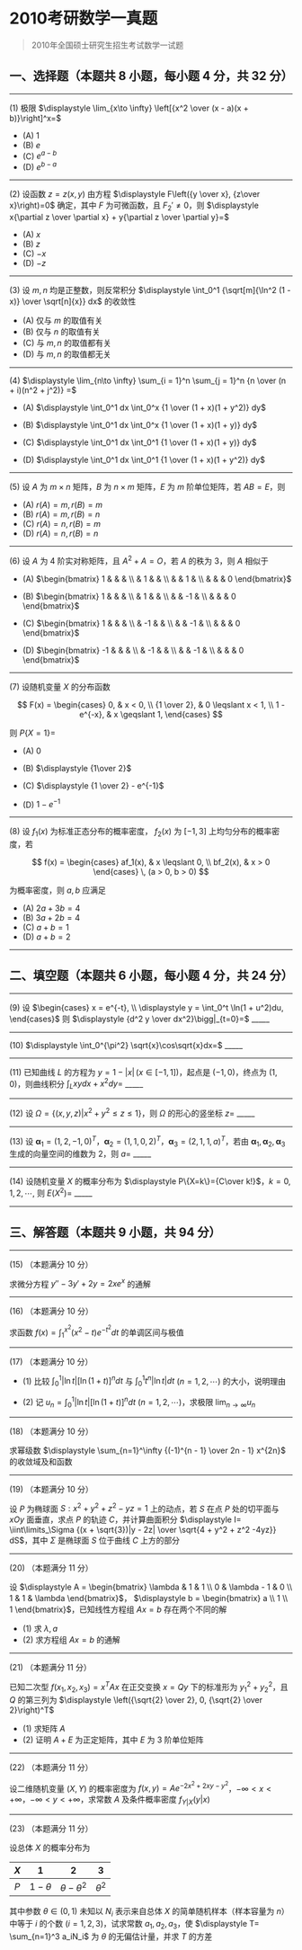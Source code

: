 # 2010考研数学一真题

[annotation]: <id> (22bbb729-7739-49c0-86ba-27c09e27ea92)
[annotation]: <status> (public)
[annotation]: <create_time> (2021-03-08 15:23:31)
[annotation]: <category> (数学理论)
[annotation]: <tags> (考研数学)
[annotation]: <comments> (true)
[annotation]: <topic> (考研数学一真题)
[annotation]: <index> (-2010)
[annotation]: <url> (http://blog.ccyg.studio/article/22bbb729-7739-49c0-86ba-27c09e27ea92)

> 2010年全国硕士研究生招生考试数学一试题

## 一、选择题（本题共 8 小题，每小题 4 分，共 32 分）

---

(1) 极限 $\displaystyle \lim_{x\to \infty} \left[{x^2 \over (x - a)(x + b)}\right]^x=$

- (A) $1$
- (B) $e$
- (C) $e^{a - b}$
- (D) $e^{b - a}$

---

(2) 设函数 $z=z(x,y)$ 由方程 $\displaystyle F\left({y \over x}, {z\over x}\right)=0$ 确定，其中 $F$ 为可微函数，且 $F_2'\neq0$，则 $\displaystyle x{\partial z \over \partial x} + y{\partial z \over \partial y}=$

- (A) $x$
- (B) $z$
- (C) $-x$
- (D) $-z$

---

(3) 设 $m,n$ 均是正整数，则反常积分 $\displaystyle \int_0^1 {\sqrt[m]{\ln^2 (1 - x)} \over \sqrt[n]{x}} dx$ 的收敛性

- (A) 仅与 $m$ 的取值有关
- (B) 仅与 $n$ 的取值有关
- (C) 与 $m,n$ 的取值都有关
- (D) 与 $m,n$ 的取值都无关

---

(4) $\displaystyle \lim_{n\to \infty} \sum_{i = 1}^n \sum_{j = 1}^n {n \over (n + i)(n^2 + j^2)} =$

- (A) $\displaystyle \int_0^1 dx \int_0^x {1 \over (1 + x)(1 + y^2)} dy$

- (B) $\displaystyle \int_0^1 dx \int_0^x {1 \over (1 + x)(1 + y)} dy$

- (C) $\displaystyle \int_0^1 dx \int_0^1 {1 \over (1 + x)(1 + y)} dy$

- (D) $\displaystyle \int_0^1 dx \int_0^1 {1 \over (1 + x)(1 + y^2)} dy$

---

(5) 设 $A$ 为 $m\times n$ 矩阵，$B$ 为 $n\times m$ 矩阵，$E$ 为 $m$ 阶单位矩阵，若 $AB=E$，则

- (A) $r(A) = m,r(B) = m$
- (B) $r(A) = m,r(B) = n$
- (C) $r(A) = n,r(B) = m$
- (D) $r(A) = n,r(B) = n$

---

(6) 设 $A$ 为 $4$ 阶实对称矩阵，且 $A^2 + A = O$，若 $A$ 的秩为 $3$，则 $A$ 相似于

- (A) $\begin{bmatrix} 1 & & & \\ & 1 & & \\ & & 1 & \\ & & & 0 \end{bmatrix}$

- (B) $\begin{bmatrix} 1 & & & \\ & 1 & & \\ & & -1 & \\ & & & 0 \end{bmatrix}$

- (C) $\begin{bmatrix} 1 & & & \\ & -1 & & \\ & & -1 & \\ & & & 0 \end{bmatrix}$

- (D) $\begin{bmatrix} -1 & & & \\ & -1 & & \\ & & -1 & \\ & & & 0 \end{bmatrix}$

---

(7) 设随机变量 $X$ 的分布函数

$$
F(x) = \begin{cases}
0, & x < 0, \\
{1 \over 2}, & 0 \leqslant x < 1, \\
1 - e^{-x}, & x \geqslant 1,
\end{cases}
$$

则 $P\{X=1\}=$

- (A) $0$

- (B) $\displaystyle {1\over 2}$

- (C) $\displaystyle {1 \over 2} - e^{-1}$

- (D) $\displaystyle 1 - e^{-1}$

---

(8) 设 $f_1(x)$ 为标准正态分布的概率密度， $f_2(x)$ 为 $[-1,3]$ 上均匀分布的概率密度，若

$$
f(x) = \begin{cases}
af_1(x), & x \leqslant 0, \\
bf_2(x), & x > 0
\end{cases} \, (a > 0, b > 0)
$$

为概率密度，则 $a,b$ 应满足

- (A) $2a + 3b = 4$
- (B) $3a + 2b = 4$
- (C) $a + b = 1$
- (D) $a + b = 2$

---

## 二、填空题（本题共 6 小题，每小题 4 分，共 24 分）

---

(9) 设 $\begin{cases} x = e^{-t}, \\ \displaystyle y = \int_0^t \ln(1 + u^2)du, \end{cases}$ 则 $\displaystyle {d^2 y \over dx^2}\bigg|_{t=0}=$  \_\_\_\_\_

---

(10) $\displaystyle \int_0^{\pi^2} \sqrt{x}\cos\sqrt{x}dx=$  \_\_\_\_\_

---

(11) 已知曲线 $L$ 的方程为 $y=1 - |x| \, (x \in [ -1,1])$，起点是 $(-1,0)$，终点为 $(1,0)$，则曲线积分 $\displaystyle\int_L xydx +x^2dy =$  \_\_\_\_\_

---

(12) 设 $\Omega = \{ (x, y, z) | x^2 + y^2 \leqslant z \leqslant 1\}$，则 $\Omega$ 的形心的竖坐标 $z=$  \_\_\_\_\_

---

(13) 设 $\boldsymbol{\alpha}_1 = (1, 2, -1, 0)^T$，$\boldsymbol{\alpha}_2 = (1, 1, 0, 2)^T$，$\boldsymbol{\alpha}_3 = (2, 1, 1, a)^T$，若由 $\boldsymbol{\alpha}_1,\boldsymbol{\alpha}_2,\boldsymbol{\alpha}_3$ 生成的向量空间的维数为 $2$，则 $a=$  \_\_\_\_\_

---

(14) 设随机变量 $X$ 的概率分布为 $\displaystyle P\{X=k\}={C\over k!}$，$k=0,1,2,\cdots,$ 则 $E(X^2)=$  \_\_\_\_\_

---

## 三、解答题（本题共 9 小题，共 94 分）

---

(15) （本题满分 10 分）

求微分方程 $y'' - 3y' + 2y = 2xe^x$ 的通解

---

(16) （本题满分 10 分）

求函数 $\displaystyle f(x) = \int_1^{x^2}(x^2 - t) e^{-t^2}dt$ 的单调区间与极值

---

(17) （本题满分 10 分）

- (1) 比较 $\displaystyle \int_0^1 |\ln t|[\ln(1 + t)]^ndt$ 与 $\displaystyle \int_0^1 t^n|\ln t|dt$ $(n = 1,2,\cdots)$ 的大小，说明理由

- (2) 记  $\displaystyle u_n = \int_0^1 |\ln t|[\ln(1 + t)]^ndt$ $(n = 1,2,\cdots)$，求极限 $\displaystyle \lim_{n\to \infty} u_n$

---

(18) （本题满分 10 分）

求幂级数 $\displaystyle \sum_{n=1}^\infty {(-1)^{n - 1} \over 2n - 1} x^{2n}$ 的收敛域及和函数

---

(19) （本题满分 10 分）

设 $P$ 为椭球面 $S:x^2 + y^2 + z^2 - yz=1$ 上的动点，若 $S$ 在点 $P$ 处的切平面与 $xOy$ 面垂直，求点 $P$ 的轨迹 $C$，并计算曲面积分 $\displaystyle I= \iint\limits_\Sigma {(x + \sqrt{3})|y - 2z| \over \sqrt{4 + y^2 + z^2 -4yz}} dS$，其中 $\Sigma$ 是椭球面 $S$ 位于曲线 $C$ 上方的部分

---

(20) （本题满分 11 分）

设  $\displaystyle A = \begin{bmatrix} \lambda & 1 & 1 \\ 0 & \lambda - 1 & 0 \\ 1 & 1 & \lambda \end{bmatrix}$， $\displaystyle b = \begin{bmatrix} a \\ 1 \\ 1 \end{bmatrix}$，已知线性方程组 $Ax = b$ 存在两个不同的解

- (1) 求 $\lambda, a$
- (2) 求方程组 $Ax=b$ 的通解

---

(21) （本题满分 11 分）

已知二次型 $f(x_1, x_2, x_3) = x^TAx$ 在正交变换 $x = Qy$ 下的标准形为 $y_1^2 + y_2^2$，且 $Q$ 的第三列为 $\displaystyle \left({\sqrt{2} \over 2}, 0, {\sqrt{2} \over 2}\right)^T$

- (1) 求矩阵 $A$
- (2) 证明 $A+E$ 为正定矩阵，其中 $E$ 为 $3$ 阶单位矩阵

---

(22) （本题满分 11 分）

设二维随机变量 $(X,Y)$ 的概率密度为 $f(x,y) =Ae^{-2x^2+2xy-y^2}$，$-\infty < x < +\infty$，$-\infty < y < +\infty$，求常数 $A$ 及条件概率密度 $f_{Y|X}(y|x)$

---

(23) （本题满分 11 分）

设总体 $X$ 的概率分布为

|  $X$  |     $1$      |         $2$         |    $3$     |
| :---: | :----------: | :-----------------: | :--------: |
|  $P$  | $1 - \theta$ | $\theta - \theta^2$ | $\theta^2$ |

其中参数 $\theta \in (0, 1)$ 未知以 $N_i$ 表示来自总体 $X$ 的简单随机样本（样本容量为 $n$）中等于 $i$ 的个数 $(i=1,2,3)$，试求常数 $a_1,a_2,a_3$，使 $\displaystyle T= \sum_{n=1}^3 a_iN_i$ 为 $\theta$ 的无偏估计量，并求 $T$ 的方差
